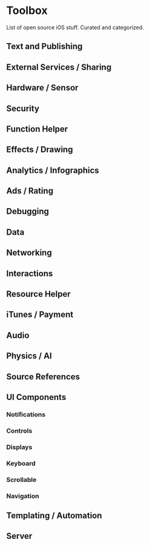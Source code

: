 Toolbox
=======

List of open source iOS stuff. Curated and categorized.

## Text and Publishing

## External Services / Sharing

## Hardware / Sensor

## Security

## Function Helper

## Effects / Drawing

## Analytics / Infographics

## Ads / Rating

## Debugging

## Data

## Networking

## Interactions

## Resource Helper

## iTunes / Payment

## Audio

## Physics / AI

## Source References

## UI Components
### Notifications
### Controls
### Displays
### Keyboard
### Scrollable
### Navigation

## Templating / Automation

## Server
